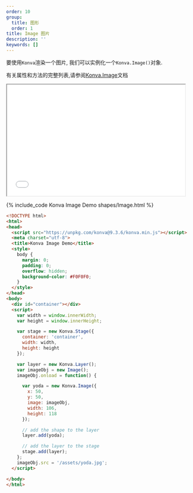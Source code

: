 ```yaml
---
order: 10
group:
  title: 图形
  order: 1
title: Image 图片
description: ''
keywords: []
---
```

要使用`Konva`渲染一个图片, 我们可以实例化一个`Konva.Image()`对象.

有关属性和方法的完整列表,请参阅[Konva.Image](https://konvajs.github.io/api/Konva.Image.html)文档

<iframe src="/downloads/code/shapes/Image.html" style="width: 50vw;height:300px;"></iframe>


{% include_code Konva Image Demo shapes/Image.html %}

```html
<!DOCTYPE html>
<html>
<head>
  <script src="https://unpkg.com/konva@9.3.6/konva.min.js"></script>
  <meta charset="utf-8">
  <title>Konva Image Demo</title>
  <style>
    body {
      margin: 0;
      padding: 0;
      overflow: hidden;
      background-color: #F0F0F0;
    }
  </style>
</head>
<body>
  <div id="container"></div>
  <script>
    var width = window.innerWidth;
    var height = window.innerHeight;

    var stage = new Konva.Stage({
      container: 'container',
      width: width,
      height: height
    });

    var layer = new Konva.Layer();
    var imageObj = new Image();
    imageObj.onload = function() {

      var yoda = new Konva.Image({
        x: 50,
        y: 50,
        image: imageObj,
        width: 106,
        height: 118
      });

      // add the shape to the layer
      layer.add(yoda);

      // add the layer to the stage
      stage.add(layer);
    };
    imageObj.src = '/assets/yoda.jpg';
  </script>

</body>
</html>
```